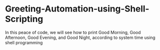 # Greeting-Automation-using-Shell-Scripting
In this peace of code, we will see how to print Good Morning, Good Afternoon, Good Evening, and Good Night, according to system time using shell programming
